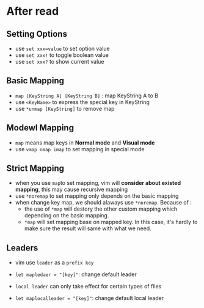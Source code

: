 # After read <Learn Vimscript in hard way>

## Setting Options

- use `set xxx=value` to set option value
- use `set xxx!` to toggle boolean value
- use `set xxx?` to show current value

## Basic Mapping

- `map [KeyString A] [KeyString B]` : map KeyString A to B
- use `<KeyName>` to express the special key in KeyString
- use `*unmap [KeyString]` to remove map

## Modewl Mapping

- `map` means map keys in **Normal mode** and **Visual mode**
- use `vmap nmap imap` to set mapping in special mode

## Strict Mapping

- when you use `map`to set mapping, vim will **consider about existed mapping**, this may cause recursive mapping
- use `*noremap` to set mapping only depends on the basic mapping
- when change key map, we should alaways use `*noremap`. Because of :
  - the use of `*map` will destory the other custom mapping which depending on the basic mapping.
  - `*map` will set mapping base on mapped key. In this case, it's hardly to make sure the result will same with what we need.

## Leaders

- vim use `leader` as a `prefix key`
- `let mapledaer = "[key]"`: change default leader

- `local leader` can only take effect for certain types of files
- `let maplocalleader = "[key]"`: change default local leader
